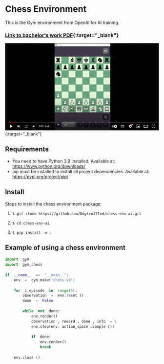 # Chess Environment
This is the Gym environment from OpenAI for AI training.

### [Link to bachelor's work PDF](https://drive.google.com/file/d/1EYY7fulLW65Wk9m5rKvaaauP8qrtMcn4/view?usp=sharing){:target="_blank"}

[![Watch the video](https://github.com/Dmytro27Ind/images/blob/main/chess-env-ai_video_screen.PNG)](https://www.youtube.com/watch?v=sfbLfX8UyGM&ab_channel=DmytroKagirov){:target="_blank"}

## Requirements
- You need to have Python 3.9 installed. Available at: https://www.python.org/downloads/
- pip must be installed to install all project dependencies. Available at: https://pypi.org/project/pip/

## Install
Steps to install the chess environment package:

1. `$ git clone https://github.com/Dmytro27Ind/chess-env-ai.git`

2. `$ cd chess-env-ai`

3. `$ pip install -e .`

## Example of using a chess environment

```python
import  gym
import  gym_chess

if  __name__  ==  "__main__":
	env  =  gym.make('chess-v0')

	for  i_episode  in  range(5):
		observation  =  env.reset ()
		done  =  False

		while  not  done:
			env.render()
			observation , reward , done , info  = \
			env.step(env. action_space .sample ())

			if  done:
				env.render()
				break

	env.close ()
```